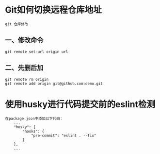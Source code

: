 # Git如何切换远程仓库地址
    git 仓库修改

## 一、修改命令
    git remote set-url origin url

## 二、先删后加
    git remote rm origin
    git remote add origin git@github.com:demo.git

# 使用husky进行代码提交前的eslint检测
    在package.json中添加以下代码：
        ...
        "husky": {
            "hooks": {
                "pre-commit": "eslint . --fix"
            }
        },
        ...